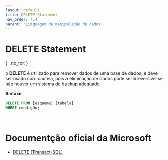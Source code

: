 ```yaml
---
layout: default
title: DELETE Statement
nav_order: 7.4
parent: 'Linguagem de manipulação de dados'
---
```



# DELETE Statement
{: .no_toc }


o **DELETE** é utilizado para remover dados de uma base de dados, e deve ser usado com cautela, pois a eliminação de dados pode ser irreversível se não houver um sistema de backup adequado.


**Sintaxe** 

```sql
DELETE FROM [esquema].[tabela]
WHERE condição;
```


<br>

# Documentção oficial da Microsoft

- [DELETE (Transact-SQL)](https://learn.microsoft.com/en-us/sql/t-sql/statements/delete-transact-sql)
